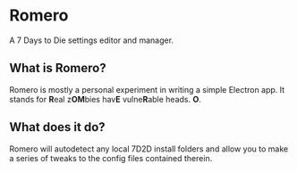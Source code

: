 # Romero
 A 7 Days to Die settings editor and manager.

## What is Romero?
Romero is mostly a personal experiment in writing a simple Electron app. It stands for **R**eal z**OM**bies hav**E** vulne**R**able heads. **O**.

## What does it do?
Romero will autodetect any local 7D2D install folders and allow you to make a series of tweaks to the config files contained therein.
